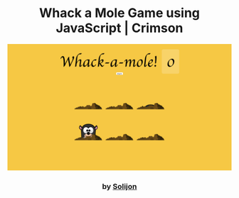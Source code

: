 <div align="center">

#  Whack a Mole Game using JavaScript | Crimson

<img src="admin/base.png">

### by <a href="https://github.com/solijon-haydarov">Solijon</a>

</div>